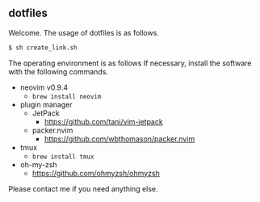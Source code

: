 ## dotfiles

Welcome.
The usage of dotfiles is as follows.

```bash
$ sh create_link.sh
```

The operating environment is as follows
If necessary, install the software with the following commands.

* neovim v0.9.4
    * `brew install neovim`
* plugin manager
    * JetPack
        * https://github.com/tani/vim-jetpack
    * packer.nvim 
        * https://github.com/wbthomason/packer.nvim
* tmux
    * `brew install tmux`
* oh-my-zsh
    * https://github.com/ohmyzsh/ohmyzsh

Please contact me if you need anything else.
